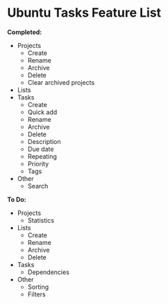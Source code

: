 Ubuntu Tasks Feature List
=========================

**Completed:**

 * Projects
   * Create
   * Rename
   * Archive
   * Delete
   * Clear archived projects
 * Lists
 * Tasks
   * Create
   * Quick add
   * Rename
   * Archive
   * Delete
   * Description
   * Due date
   * Repeating
   * Priority
   * Tags
 * Other
   * Search

**To Do:**

 * Projects
   * Statistics
 * Lists
   * Create
   * Rename
   * Archive
   * Delete
 * Tasks
   * Dependencies
 * Other
   * Sorting
   * Filters
